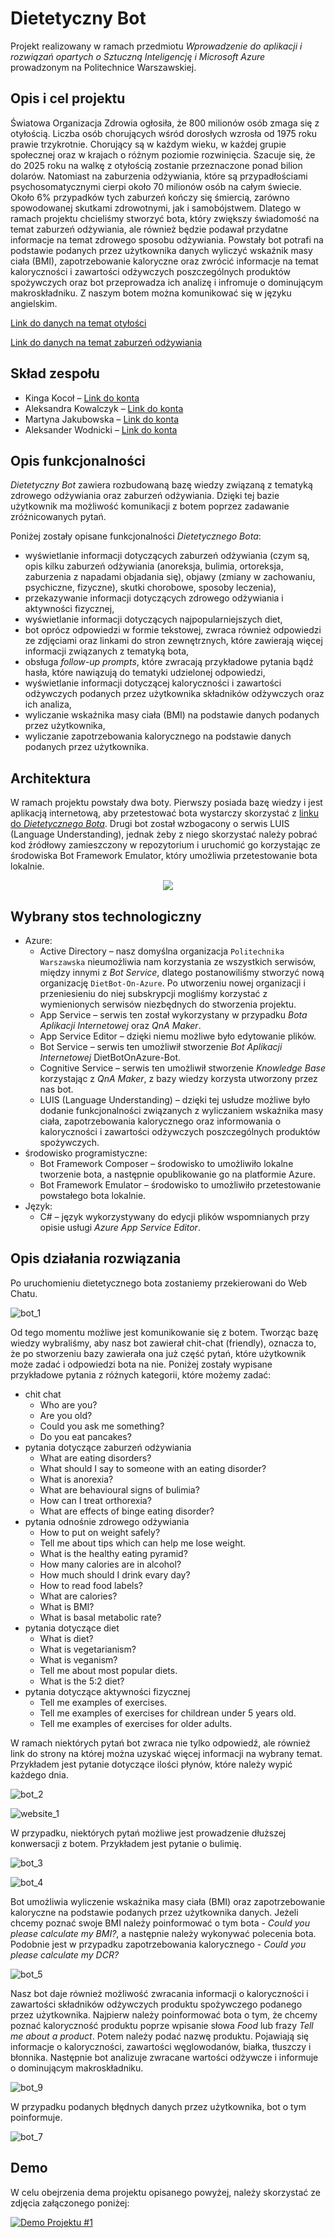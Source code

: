 # Dietetyczny Bot
Projekt realizowany w ramach przedmiotu *Wprowadzenie do aplikacji i rozwiązań opartych o Sztuczną Inteligencję i Microsoft Azure* prowadzonym na Politechnice Warszawskiej.

## Opis i cel projektu
Światowa Organizacja Zdrowia ogłosiła, że 800 milionów osób zmaga się z otyłością. Liczba osób chorujących wśród dorosłych wzrosła od 1975 roku prawie trzykrotnie. Chorujący są w każdym wieku, w każdej grupie społecznej oraz w krajach o różnym poziomie rozwinięcia. Szacuje się, że do 2025 roku na walkę z otyłością zostanie przeznaczone ponad bilion dolarów. Natomiast na zaburzenia odżywiania, które są przypadłościami psychosomatycznymi cierpi około 70 milionów osób na całym świecie. Około 6% przypadków tych zaburzeń kończy się śmiercią, zarówno spowodowanej skutkami zdrowotnymi, jak i samobójstwem. Dlatego w ramach projektu chcieliśmy stworzyć bota, który zwiększy świadomość na temat zaburzeń odżywiania, ale również będzie podawał przydatne informacje na temat zdrowego sposobu odżywiania. Powstały bot potrafi na podstawie podanych przez użytkownika danych wyliczyć wskaźnik masy ciała (BMI), zapotrzebowanie kaloryczne oraz zwrócić informacje na temat kaloryczności i zawartości odżywczych poszczególnych produktów spożywczych oraz bot przeprowadza ich analizę i infromuje o dominującym makroskładniku. Z naszym botem można komunikować się w języku angielskim.

<a href="https://pulsmedycyny.pl/who-otylosc-to-choroba-ktora-dotyka-800-mln-ludzi-na-swiecie-1110168" target="_blank">Link do danych na temat otyłości</a>

<a href="https://psychologiawpraktyce.pl/artykul/zaburzenia-odzywiania-wsrod-dzieci-i-mlodziezy" target="_blank">Link do danych na temat zaburzeń odżywiania</a>

## Skład zespołu
* Kinga Kocoł – <a href="https://github.com/kingakocol" target="_blank">Link do konta</a>
* Aleksandra Kowalczyk – <a href="https://github.com/Olakow" target="_blank">Link do konta</a>
* Martyna Jakubowska – <a href="https://github.com/mjakubowska" target="_blank">Link do konta</a>
* Aleksander Wodnicki – <a href="https://github.com/AleksanderWodnicki" target="_blank">Link do konta</a>

## Opis funkcjonalności
*Dietetyczny Bot* zawiera rozbudowaną bazę wiedzy związaną z tematyką zdrowego odżywiania oraz zaburzeń odżywiania. Dzięki tej bazie użytkownik ma możliwość komunikacji z botem poprzez zadawanie zróżnicowanych pytań.

Poniżej zostały opisane funkcjonalności *Dietetycznego Bota*:
- wyświetlanie informacji dotyczących zaburzeń odżywiania (czym są, opis kilku zaburzeń odżywiania (anoreksja, bulimia, ortoreksja, zaburzenia z napadami objadania się), objawy (zmiany w zachowaniu, psychiczne, fizyczne), skutki chorobowe, sposoby leczenia),
- przekazywanie informacji dotyczących zdrowego odżywiania i aktywności fizycznej,
- wyświetlanie informacji dotyczących najpopularniejszych diet,
- bot oprócz odpowiedzi w formie tekstowej, zwraca również odpowiedzi ze zdjęciami oraz linkami do stron zewnętrznych, które zawierają więcej informacji związanych z tematyką bota,
- obsługa *follow-up prompts*, które zwracają przykładowe pytania bądź hasła, które nawiązują do tematyki udzielonej odpowiedzi,
- wyświetlanie informacji dotyczącej kaloryczności i zawartości odżywczych podanych przez użytkownika składników odżywczych oraz ich analiza,
- wyliczanie wskaźnika masy ciała (BMI) na podstawie danych podanych przez użytkownika,
- wyliczanie zapotrzebowania kalorycznego na podstawie danych podanych przez użytkownika.

## Architektura
W ramach projektu powstały dwa boty. Pierwszy posiada bazę wiedzy i jest aplikacją internetową, aby przetestować bota wystarczy skorzystać z <a href="https://webchat.botframework.com/embed/DietBotOnAzureBot/gemini?b=DietBotOnAzureBot&s=rq5GZ0voqt0.gF5f4jr4i1jzUSM64dQUAvs_v5__o_lPH4vqSnqZUZg&username=You" target="_blank">linku do *Dietetycznego Bota*</a>. Drugi bot został wzbogacony o serwis LUIS (Language Understanding), jednak żeby z niego skorzystać należy pobrać kod źródłowy zamieszczony w repozytorium i uruchomić go korzystając ze środowiska Bot Framework Emulator, który umożliwia przetestowanie bota lokalnie.

<p align="center">
  <img src="https://user-images.githubusercontent.com/64069048/144930781-d66f299d-b6ac-4d74-a357-8f12a537ccd9.png"/>
</p>

## Wybrany stos technologiczny
- Azure:
  - Active Directory – nasz domyślna organizacja `Politechnika Warszawska` nieumożliwia nam korzystania ze wszystkich serwisów, między innymi z *Bot Service*, dlatego postanowiliśmy stworzyć nową organizację `DietBot-On-Azure`. Po utworzeniu nowej organizacji i przeniesieniu do niej subskrypcji mogliśmy korzystać z wymienionych serwisów niezbędnych do stworzenia projektu.
  - App Service – serwis ten został wykorzystany w przypadku *Bota Aplikacji Internetowej* oraz *QnA Maker*.
  - App Service Editor – dzięki niemu możliwe było edytowanie plików.
  - Bot Service – serwis ten umożliwił stworzenie *Bot Aplikacji Internetowej* DietBotOnAzure-Bot.
  - Cognitive Service – serwis ten umożliwił stworzenie *Knowledge Base* korzystając z *QnA Maker*, z bazy wiedzy korzysta utworzony przez nas bot.
  - LUIS (Language Understanding) – dzięki tej usłudze możliwe było dodanie funkcjonalności związanych z wyliczaniem wskaźnika masy ciała, zapotrzebowania kalorycznego oraz informowania o kaloryczności i zawartości odżywczych poszczególnych produktów spożywczych.
- środowisko programistyczne:
  - Bot Framework Composer – środowisko to umożliwiło lokalne tworzenie bota, a następnie opublikowanie go na platformie Azure.
  - Bot Framework Emulator – środowisko to umożliwiło przetestowanie powstałego bota lokalnie.
- Język:
  - C# – język wykorzystywany do edycji plików wspomnianych przy opisie usługi *Azure App Service Editor*.

## Opis działania rozwiązania
Po uruchomieniu dietetycznego bota zostaniemy przekierowani do Web Chatu.

![bot_1](https://user-images.githubusercontent.com/64069048/144845276-dcf82e16-f600-43b5-ba89-3c316ac0fea6.png)

Od tego momentu możliwe jest komunikowanie się z botem. Tworząc bazę wiedzy wybraliśmy, aby nasz bot zawierał chit-chat (friendly), oznacza to, że po stworzeniu bazy zawierała ona już część pytań, które użytkownik może zadać i odpowiedzi bota na nie. Poniżej zostały wypisane przykładowe pytania z różnych kategorii, które możemy zadać:
- chit chat
  - Who are you?
  - Are you old?
  - Could you ask me something?
  - Do you eat pancakes?
- pytania dotyczące zaburzeń odżywiania
  - What are eating disorders?
  - What should I say to someone with an eating disorder? 
  - What is anorexia?
  - What are behavioural signs of bulimia?
  - How can I treat orthorexia?
  - What are effects of binge eating disorder?
- pytania odnośnie zdrowego odżywiania
  - How to put on weight safely?
  - Tell me about tips which can help me lose weight.
  - What is the healthy eating pyramid?
  - How many calories are in alcohol?
  - How much should I drink evary day?
  - How to read food labels?
  - What are calories?
  - What is BMI?
  - What is basal metabolic rate?
- pytania dotyczące diet
  - What is diet?
  - What is vegetarianism?
  - What is veganism?
  - Tell me about most popular diets.
  - What is the 5:2 diet?
- pytania dotyczące aktywności fizycznej
  - Tell me examples of exercises.
  - Tell me examples of exercises for childrean under 5 years old.
  - Tell me examples of exercises for older adults.

W ramach niektórych pytań bot zwraca nie tylko odpowiedź, ale również link do strony na której można uzyskać więcej informacji na wybrany temat. Przykładem jest pytanie dotyczące ilości płynów, które należy wypić każdego dnia.

![bot_2](https://user-images.githubusercontent.com/64069048/144929374-96910883-64b7-49de-8cfb-e4e909bd3f50.png)

![website_1](https://user-images.githubusercontent.com/64069048/144846347-c9c2f40d-dd00-4d05-bb90-448402d70556.png)

W przypadku, niektórych pytań możliwe jest prowadzenie dłuższej konwersacji z botem. Przykładem jest pytanie o bulimię.

![bot_3](https://user-images.githubusercontent.com/64069048/144929682-519272df-d289-4d5e-90b5-277badcb7803.png)

![bot_4](https://user-images.githubusercontent.com/64069048/144929695-9f8a0ffd-5e64-4cf7-b020-b5fcdfbafda3.png)

Bot umożliwia wyliczenie wskaźnika masy ciała (BMI) oraz zapotrzebowanie kaloryczne na podstawie podanych przez użytkownika danych. Jeżeli chcemy poznać swoje BMI należy poinformować o tym bota - *Could you please calculate my BMI?*, a następnie należy wykonywać polecenia bota. Podobnie jest w przypadku zapotrzebowania kalorycznego - *Could you please calculate my DCR?*

![bot_5](https://user-images.githubusercontent.com/64069048/144938162-ed48ba19-a2b9-439c-b237-68f19d83897d.png)

Nasz bot daje również możliwość zwracania informacji o kaloryczności i zawartości składników odżywczych produktu spożywczego podanego przez użytkownika. Najpierw należy poinformować bota o tym, że chcemy poznać kaloryczność produktu poprze wpisanie słowa *Food* lub frazy *Tell me about a product*. Potem należy podać nazwę produktu. Pojawiają się informacje o kaloryczności, zawartości węglowodanów, białka, tłuszczy i błonnika. Następnie bot analizuje zwracane wartości odżywcze i informuje o dominującym makroskładniku.

![bot_9](https://user-images.githubusercontent.com/64069048/144980743-3f4dd59a-a604-4d35-a29b-342196732d02.png)

W przypadku podanych błędnych danych przez użytkownika, bot o tym poinformuje.

![bot_7](https://user-images.githubusercontent.com/64069048/144934187-7d332fe1-22b1-49d9-a86e-5ae9a97c2425.png)

## Demo
W celu obejrzenia dema projektu opisanego powyżej, należy skorzystać ze zdjęcia załączonego poniżej:

[![Demo Projektu #1](https://user-images.githubusercontent.com/92271405/145034494-3b58ac8d-aeda-42e1-81f3-f327e043f6e8.PNG)](https://youtu.be/0wciqxDcaIE)
